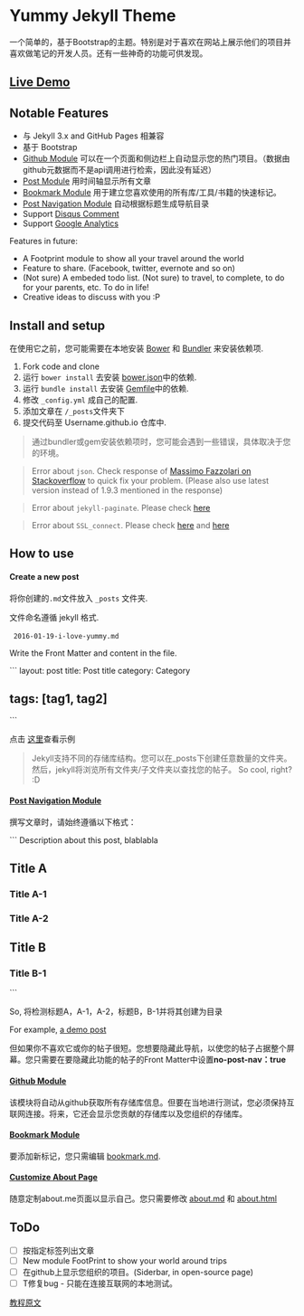 # Yummy Jekyll Theme

一个简单的，基于Bootstrap的主题。特别是对于喜欢在网站上展示他们的项目并喜欢做笔记的开发人员。还有一些神奇的功能可供发现。 

## [Live Demo](http://dongchuan.github.io/)

## Notable Features

- 与 Jekyll 3.x and GitHub Pages 相兼容
- 基于 Bootstrap
- [Github Module](http://dongchuan.github.io/open-source) 可以在一个页面和侧边栏上自动显示您的热门项目。（数据由github元数据而不是api调用进行检索，因此没有延迟）
- [Post Module](http://dongchuan.github.io/blog) 用时间轴显示所有文章
- [Bookmark Module](http://dongchuan.github.io/bookmark) 用于建立您喜欢使用的所有库/工具/书籍的快速标记。
- [Post Navigation Module](http://dongchuan.github.io/css/2016/04/22/CSS-Animation.html) 自动根据标题生成导航目录
- Support [Disqus Comment](https://disqus.com/home/explore/)
- Support [Google Analytics](https://analytics.google.com/analytics/web/)

Features in future:

- A Footprint module to show all your travel around the world
- Feature to share. (Facebook, twitter, evernote and so on)
- (Not sure) A embeded todo list. (Not sure) to travel, to complete, to do for your parents, etc. To do in life!
- Creative ideas to discuss with you :P

## Install and setup

在使用它之前，您可能需要在本地安装 [Bower](http://bower.io/) 和 [Bundler](http://bundler.io/) 来安装依赖项.

1. Fork code and clone
2. 运行 `bower install` 去安装 [bower.json](https://github.com/DONGChuan/DONGChuan.github.io/blob/master/bower.json)中的依赖.
3. 运行 `bundle install` 去安装 [Gemfile](https://github.com/DONGChuan/DONGChuan.github.io/blob/master/Gemfile)中的依赖.
4. 修改 `_config.yml` 成自己的配置.
5. 添加文章在 `/_posts`文件夹下
6. 提交代码至 Username.github.io 仓库中.

> 通过bundler或gem安装依赖项时，您可能会遇到一些错误，具体取决于您的环境。

> Error about `json`. Check response of [Massimo Fazzolari on Stackoverflow](http://stackoverflow.com/questions/8100891/the-json-native-gem-requires-installed-build-tools) to quick fix your problem. (Please also use latest version instead of 1.9.3 mentioned in the response)

> Error about `jekyll-paginate`. Please check [here](http://stackoverflow.com/questions/35401566/dont-have-jekyll-paginate-or-one-of-its-dependencies-installed)

> Error about `SSL_connect`. Please check [here](http://stackoverflow.com/questions/15305350/gem-install-fails-with-openssl-failure) and [here](http://railsapps.github.io/openssl-certificate-verify-failed.html)

## How to use

#### Create a new post

将你创建的`.md`文件放入 `_posts` 文件夹.

文件命名遵循 jekyll 格式.

​```
2016-01-19-i-love-yummy.md```

Write the Front Matter and content in the file.

​```
layout: post
title: Post title
category: Category

## tags: [tag1, tag2]

​```

点击 [这里](https://github.com/DONGChuan/DONGChuan.github.io/tree/master/_posts)查看示例

> Jekyll支持不同的存储库结构。您可以在_posts下创建任意数量的文件夹。然后，jekyll将浏览所有文件夹/子文件夹以查找您的帖子。 So cool, right? :D

#### [Post Navigation Module](http://dongchuan.github.io/css/2016/04/22/CSS-Animation.html)

撰写文章时，请始终遵循以下格式：

​```
Description about this post, blablabla

## Title A

### Title A-1

### Title A-2

## Title B

### Title B-1

​```

So, 将检测标题A，A-1，A-2，标题B，B-1并将其创建为目录

For example, [a demo post](https://github.com/DONGChuan/DONGChuan.github.io/edit/master/_posts/2016-04-22-CSS-Animation.md)

但如果你不喜欢它或你的帖子很短。您想要隐藏此导航，以使您的帖子占据整个屏幕。您只需要在要隐藏此功能的帖子的Front Matter中设置**no-post-nav：true**

#### [Github Module](http://dongchuan.github.io/open-source)

该模块将自动从github获取所有存储库信息。但要在当地进行测试，您必须保持互联网连接。将来，它还会显示您贡献的存储库以及您组织的存储库。

#### [Bookmark Module](http://dongchuan.github.io/bookmark)

要添加新标记，您只需编辑 [bookmark.md](https://github.com/DONGChuan/Yummy-Jekyll/blob/master/bookmark.md).

#### [Customize About Page](http://dongchuan.github.io/about)

随意定制about.me页面以显示自己。您只需要修改 [about.md](https://github.com/DONGChuan/Yummy-Jekyll/blob/master/about.md) 和 [about.html](https://github.com/DONGChuan/Yummy-Jekyll/blob/master/_includes/about.html)

## ToDo

- [ ] 按指定标签列出文章
- [ ] New module FootPrint to show your world around trips
- [ ] 在github上显示您组织的项目。(Siderbar, in open-source page)
- [ ] T修复bug - 只能在连接互联网的本地测试。

[教程原文](https://github.com/DONGChuan/Yummy-Jekyll/blob/master/README.md)